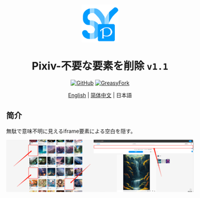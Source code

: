 <div align="center">
    <img src="https://github.com/SynRGB/Pixiv-DeleteNoNeed/raw/main/%23README/icon/256.png" width="20%"/>
    <h1>Pixiv-不要な要素を削除 <code>v1.1</code></h1>
	<p>
        <a href='https://github.com/SynRGB/Pixiv-DeleteNoNeed'><img src="https://img.shields.io/badge/-GitHub-3A3A3A?style=flat&amp;logo=GitHub&amp;logoColor=white" referrerpolicy="no-referrer" alt="GitHub"></a>
	    <a href='https://greasyfork.org/zh-CN/scripts/453775-pixiv-deletenoneed'><img src="https://img.shields.io/badge/-GreasyFork-670000?style=flat&amp;logo=tampermonkey&amp;logoColor=white" referrerpolicy="no-referrer" alt="GreasyFork"></a>
    </p>
	<p><a href='https://github.com/SynRGB/Pixiv-DeleteNoNeed/blob/main/README.md'>English</a> | <a href='https://github.com/SynRGB/Pixiv-DeleteNoNeed/blob/main/%23README/README-zh.md'>简体中文</a> | 日本語</p>
</div>

## 简介

無駄で意味不明に見えるiframe要素による空白を隠す。

<img src="https://github.com/SynRGB/Pixiv-DeleteNoNeed/raw/main/%23README/example.png"/>